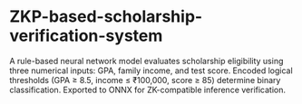 # ZKP-based-scholarship-verification-system
A rule-based neural network model evaluates scholarship eligibility using three numerical inputs: GPA, family income, and test score. Encoded logical thresholds (GPA ≥ 8.5, income ≤ ₹100,000, score ≥ 85) determine binary classification. Exported to ONNX for ZK-compatible inference verification.
